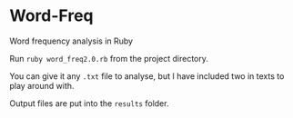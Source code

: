 # Word-Freq
Word frequency analysis in Ruby

Run `ruby word_freq2.0.rb` from the project directory.

You can give it any `.txt` file to analyse, but I have included two in texts to play around with.

Output files are put into the `results` folder.
